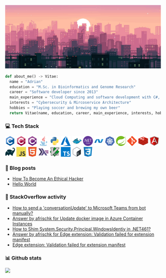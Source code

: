<!-- <link href="css/style.css" rel="stylesheet">-->
<div align="center">
  <img alt="banner" src="banner.png">
</div>

```python
def about_me() -> Vitae:
  name = "Adrian"
  education = "M.Sc. in Bioinformatics and Genome Research"
  career = "Software developer since 2013"
  main_experience = "Cloud Computing and software development with C#, Java and Python"
  interests = "Cybersecurity & Mircoservice Architecture"
  hobbies = "Playing soccer and brewing my own beer"
  return Vitae(name, education, career, main_experience, interests, hobbies)
```

### :computer: Tech Stack

<div>
  <img alt="C" width="32" height="32" src="icons/c-original.svg">
  <img alt="C++" width="32" height="32" src="icons/cplusplus-original.svg">
  <img alt="C#" width="32" height="32" src="icons/csharp-original.svg">
  <img alt="Java" width="32" height="32" src="icons/java-original.svg">
  <img alt="Python" width="32" height="32" src="icons/python-original.svg">
  <img alt="Azure" width="32" height="32" src="icons/azure.svg">
  <img alt="Docker" width="32" height="32" src="icons/docker-original.svg">
  <img alt=".NetCore" width="32" height="32" src="icons/dotnetcore-original.svg">
  <img alt=".Net" width="32" height="32" src="icons/dot-net-original.svg">
  <img alt="Kubernetes" width="32" height="32" src="icons/kubernetes-plain.svg">
  <img alt="Spring" width="32" height="32" src="icons/spring-original.svg">
  <img alt="Git" width="32" height="32" src="icons/git-original.svg">
  <img alt="Redis" width="32" height="32" src="icons/redis-original.svg">
  <img alt="Angular" width="32" height="32" src="icons/angularjs-original.svg">
  <img alt="Gradle" width="32" height="32" src="icons/gradle-plain.svg">
  <img alt="JavaScript" width="32" height="32" src="icons/javascript-original.svg">
  <img alt="HTML5" width="32" height="32" src="icons/html5-original.svg">
  <img alt="Haskell" width="32" height="32" src="icons/haskell-original.svg">
  <img alt="Vim" width="32" height="32" src="icons/vim-original.svg">
  <img alt="TypeScript" width="32" height="32" src="icons/typescript-original.svg">
  <img alt="Bash" width="32" height="32" src="icons/bash-original.svg">
  <img alt="CSS3" width="32" height="32" src="icons/css3-original.svg">
</div>

### :newspaper: Blog posts
<!-- BLOGPOST:START -->
- [How To Become An Ethical Hacker](https://afrischk.github.io/How-To-Become-An-Ethical-Hacker)
- [Hello World](https://afrischk.github.io/Hello-World)<!-- BLOGPOST:END -->

### :bookmark_tabs: StackOverflow activity
<!-- STACKOVERFLOW:START -->
- [How to send a 'conversationUpdate' to Microsoft Teams from bot manually?](https://stackoverflow.com/questions/57304988/how-to-send-a-conversationupdate-to-microsoft-teams-from-bot-manually)
- [Answer by afrischk for Update docker image in Azure Container Instances](https://stackoverflow.com/questions/49796968/update-docker-image-in-azure-container-instances/56440278#56440278)
- [How to Shim System.Security.Principal.WindowsIdentiy in .NET461?](https://stackoverflow.com/questions/55627066/how-to-shim-system-security-principal-windowsidentiy-in-net461)
- [Answer by afrischk for Edge extension: Validation failed for extension manifest](https://stackoverflow.com/questions/55124566/edge-extension-validation-failed-for-extension-manifest/55449580#55449580)
- [Edge extension: Validation failed for extension manifest](https://stackoverflow.com/questions/55124566/edge-extension-validation-failed-for-extension-manifest)
<!-- STACKOVERFLOW:END -->

### :bar_chart: Github stats

<img src="https://github-readme-stats.vercel.app/api/top-langs/?username=afrischk&theme=radical" />